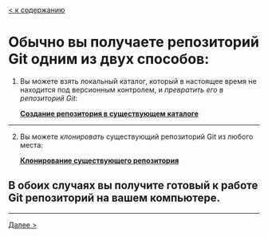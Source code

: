 [< к содержанию](./readme.md)

# Обычно вы получаете репозиторий Git одним из двух способов:

1. Вы можете взять локальный каталог, который в настоящее время не находится под версионным контролем, и *превратить его в репозиторий Git*:

    **[Создание репозитория в существующем каталоге](./start.md)**
    
---


2. Вы можете *клонировать* существующий репозиторий Git из любого места:


    **[Клонирование существующего репозитория](./clone.md)**


## В обоих случаях вы получите готовый к работе Git репозиторий на вашем компьютере.

---

[Далее >](./start.md)